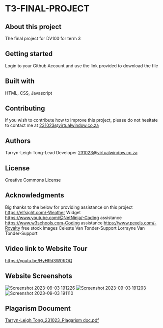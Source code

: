 # T3-FINAL-PROJECT
## About this project
The final project for DV100 for term 3
## Getting started
Login to your Github Account and use the link provided to download the file
## Built with
HTML, CSS, Javascript

## Contributing
If you wish to contribute how to improve this project, please do not hesitate to contact me at 231023@virtualwindow.co.za

## Authors
Tarryn-Leigh Tong-Lead Developer 231023@virtualwindow.co.za

## License
Creative Commons License

## Acknowledgments
Big thanks to the below for providing assistance on this project
https://elfsight.com/-Weather Widget
https://www.youtube.com/@NetNinja/-Coding assistance
https://www.w3schools.com-Coding assistance
https://www.pexels.com/-Royalty free stock images
Celeste Van Tonder-Support
Lorrayne Van Tonder-Support

## Video link to Website Tour
https://youtu.be/HyHRd3W0ROQ

## Website Screenshots
![Screenshot 2023-09-03 191226](https://github.com/TazzLeigh/T3-FINAL-PROJECT/assets/125860291/3508c828-e6cd-45aa-bd97-4a65e8cf317a)
![Screenshot 2023-09-03 191203](https://github.com/TazzLeigh/T3-FINAL-PROJECT/assets/125860291/a8d4a601-6601-4efd-8c6a-c4c63eda5164)
![Screenshot 2023-09-03 191110](https://github.com/TazzLeigh/T3-FINAL-PROJECT/assets/125860291/c16ef658-a20e-49d1-95d7-1de6baf7ec4d)

## Plagarism Document

[Tarryn-Leigh Tong_231023_Plagarism doc.pdf](https://github.com/TazzLeigh/T3-FINAL-PROJECT/files/12507162/Tarryn-Leigh.Tong_231023_Plagarism.doc.pdf)





